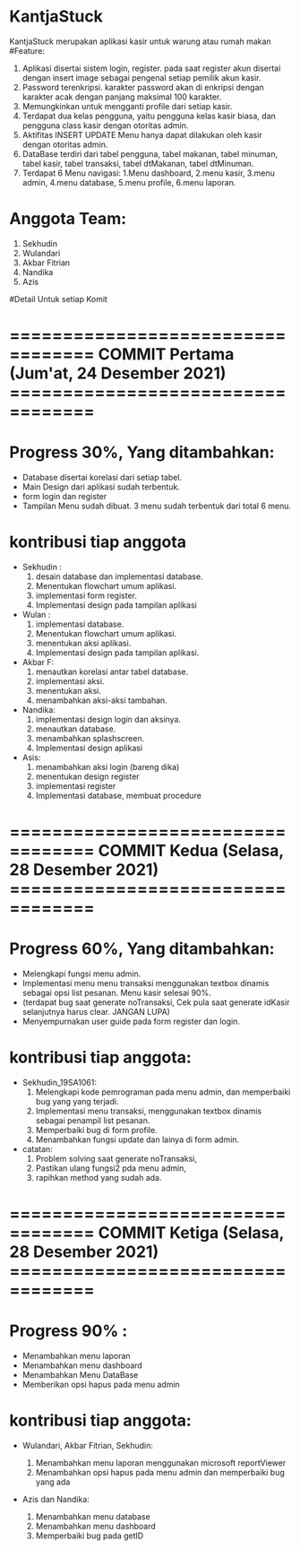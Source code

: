 # KantjaStuck
KantjaStuck merupakan aplikasi kasir untuk warung atau rumah makan
#Feature:
1. Aplikasi disertai sistem login, register. pada saat register akun disertai dengan insert image sebagai pengenal setiap pemilik akun kasir.
2. Password terenkripsi. karakter password akan di enkripsi dengan karakter acak dengan panjang maksimal 100 karakter.
3. Memungkinkan untuk mengganti profile dari setiap kasir.
4. Terdapat dua kelas pengguna, yaitu pengguna kelas kasir biasa, dan pengguna class kasir dengan otoritas admin.
5. Aktifitas INSERT UPDATE Menu hanya dapat dilakukan oleh kasir dengan otoritas admin.
6. DataBase terdiri dari tabel pengguna, tabel makanan, tabel minuman, tabel kasir, tabel transaksi, tabel dtMakanan, tabel dtMinuman.
7. Terdapat 6 Menu navigasi: 1.Menu dashboard, 2.menu kasir, 3.menu admin, 4.menu database, 5.menu profile, 6.menu laporan.

# Anggota Team:
1. Sekhudin
2. Wulandari
3. Akbar Fitrian
4. Nandika
5. Azis

#Detail Untuk setiap Komit
# ================================== COMMIT Pertama (Jum'at, 24 Desember 2021) ==================================
# Progress 30%, Yang ditambahkan:
- Database disertai korelasi dari setiap tabel.
- Main Design dari aplikasi sudah terbentuk.
- form login dan register
- Tampilan Menu sudah dibuat. 3 menu sudah terbentuk dari total 6 menu.

# kontribusi tiap anggota
- Sekhudin :
    1. desain database dan implementasi database.
    2. Menentukan flowchart umum aplikasi.
    3. implementasi form register.
    4. Implementasi design pada tampilan aplikasi
 - Wulan :
    1. implementasi database.
    2. Menentukan flowchart umum aplikasi.
    3. menentukan aksi aplikasi.
    4. Implementasi design pada tampilan aplikasi.
 - Akbar F:
    1. menautkan korelasi antar tabel database.
    2. implementasi aksi.
    3. menentukan aksi.
    4. menambahkan aksi-aksi tambahan.
 - Nandika:
    1. implementasi design login dan aksinya.
    2. menautkan database.
    3. menambahkan splashscreen.
    4. Implementasi design aplikasi
 - Asis:
    1. menambahkan aksi login (bareng dika)
    2. menentukan design register
    3. implementasi register
    4. Implementasi database, membuat procedure
# ================================== COMMIT Kedua (Selasa, 28 Desember 2021) ==================================
# Progress 60%, Yang ditambahkan:
- Melengkapi fungsi menu admin.
- Implementasi menu menu transaksi menggunakan textbox dinamis sebagai opsi list pesanan. Menu kasir selesai 90%.
- (terdapat bug saat generate noTransaksi, Cek pula saat generate idKasir selanjutnya harus clear. JANGAN LUPA)
- Menyempurnakan user guide pada form register dan login.

# kontribusi tiap anggota:
- Sekhudin_19SA1061:
    1. Melengkapi kode pemrograman pada menu admin, dan memperbaiki bug yang yang terjadi.
    2. Implementasi menu transaksi, menggunakan textbox dinamis sebagai penampil list pesanan.
    3. Memperbaiki bug di form profile.
    4. Menambahkan fungsi update dan lainya di form admin.
 - catatan:
    1. Problem solving saat generate noTransaksi,
    2. Pastikan ulang fungsi2 pda menu admin,
    3. rapihkan method yang sudah ada.
   
   
 # ================================== COMMIT Ketiga (Selasa, 28 Desember 2021) ==================================
 # Progress 90% :
 - Menambahkan menu laporan
 - Menambahkan menu dashboard
 - Menambahkan Menu DataBase
 - Memberikan opsi hapus pada menu admin
 # kontribusi tiap anggota:
 - Wulandari, Akbar Fitrian, Sekhudin:
    1. Menambahkan menu laporan menggunakan microsoft reportViewer
    2. Menambahkan opsi hapus pada menu admin dan memperbaiki bug yang ada
   
 - Azis dan Nandika:
    1. Menambahkan menu database
    2. Menambahkan menu dashboard
    3. Memperbaiki bug pada getID
